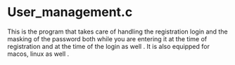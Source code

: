 # User_management.c

This is the program that takes care of handling the registration login and the masking of the password both while you are entering it at the time of registration and at the time of the login as well . It is also equipped for macos, linux as well .
